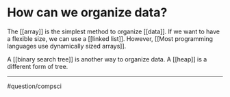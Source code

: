 # How can we organize data?
The [[array]] is the simplest method to organize [[data]]. If we want to have a flexible size, we can use a [[linked list]]. However, [[Most programming languages use dynamically sized arrays]]. 

A [[binary search tree]] is another way to organize data. A [[heap]] is a different form of tree. 

---
#question/compsci 